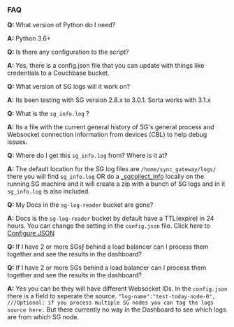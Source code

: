 ### FAQ
**Q:** What version of Python do I need?

**A:** Python 3.6+ 

**Q:** Is there any configuration to the script?

**A:** Yes, there is a config.json file that you can update with things like credentials to a Couchbase bucket.

**Q:** What version of SG logs will it work on?

**A:** Its been testing with SG version 2.8.x to 3.0.1. Sorta works with 3.1.x


**Q:** What is the `sg_info.log` ?

**A:** Its a file with the current general history of SG's general process and Websocket connection information from devices (CBL) to help debug issues.


**Q:** Where do I get this `sg_info.log` from? Where is it at?

**A:** The default location for the SG log files are `/home/sync_gateway/logs/` there you will find `sg_info.log` OR do a [_sgcollect_info](https://docs.couchbase.com/sync-gateway/current/rest-api-admin.html#/Server/post__sgcollect_info) locally on the running SG machine and it will create a zip with a bunch of SG logs and in it `sg_info.log` is also included.


**Q:** My Docs in the `sg-log-reader` bucket are gone?

**A:** Docs is the `sg-log-reader` bucket by default have a TTL(expire) in 24 hours. You can change the setting in the `config.json` file. Click here to [Configure JSON](/install)

**Q:** If I have 2 or more SGsƒ behind a load balancer can I process them together and see the results in the dashboard?

**Q:** If I have 2 or more SGs behind a load balancer can I process them together and see the results in the dashboard?


**A:** Yes you can be they will have different Websocket IDs. In the `config.json` there is a field to seperate the source. `"log-name":"test-today-node-0",  ///Optional: if you process multiple SG nodes you can tag the logs source here.` But there currently no way in the Dashboard to see which logs are from which SG node.
